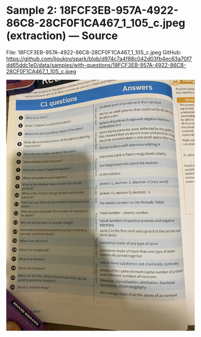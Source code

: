 # Sample 2: 18FCF3EB-957A-4922-86C8-28CF0F1CA467_1_105_c.jpeg (extraction) — Source

File: 18FCF3EB-957A-4922-86C8-28CF0F1CA467_1_105_c.jpeg
GitHub: https://github.com/ljoukov/spark/blob/d974c7a4f88c042d03fb4ec63a70f7dd65ddc1e0/data/samples/with-questions/18FCF3EB-957A-4922-86C8-28CF0F1CA467_1_105_c.jpeg

<img src="../../../../data/samples/with-questions/18FCF3EB-957A-4922-86C8-28CF0F1CA467_1_105_c.jpeg" alt="18FCF3EB-957A-4922-86C8-28CF0F1CA467_1_105_c.jpeg" width="1024">
